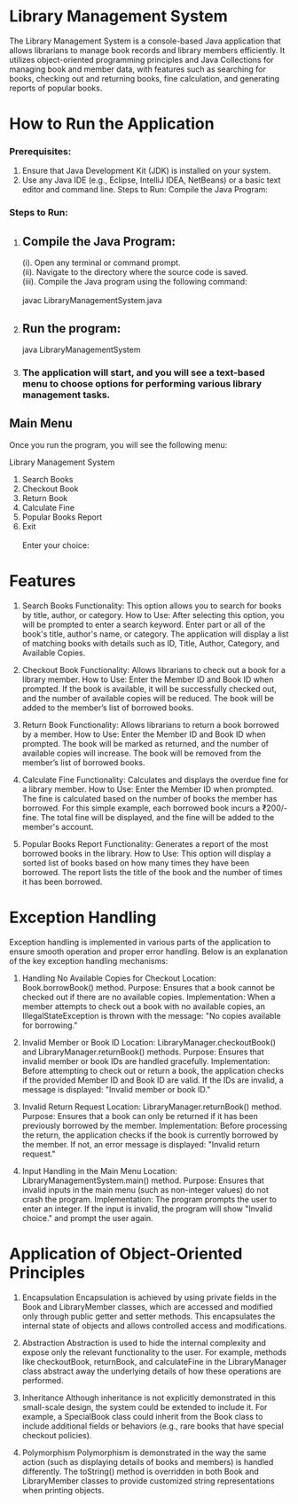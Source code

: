 # Library Management System

The Library Management System is a console-based Java application that allows librarians to manage book records and library members efficiently. It utilizes object-oriented programming principles and Java Collections for managing book and member data, with features such as searching for books, checking out and returning books, fine calculation, and generating reports of popular books.

# How to Run the Application

### Prerequisites:
1. Ensure that Java Development Kit (JDK) is installed on your system.
2. Use any Java IDE (e.g., Eclipse, IntelliJ IDEA, NetBeans) or a basic text editor and command line.
Steps to Run:
Compile the Java Program:

### Steps to Run:

1. ## Compile the Java Program: <br>

    (i). Open any terminal or command prompt.<br>
   (ii). Navigate to the directory where the source code is saved.<br>
   (iii). Compile the Java program using the following command: <br><br>
             javac LibraryManagementSystem.java

2. ## Run the program: <br>

    java LibraryManagementSystem

3. ### The application will start, and you will see a text-based menu to choose options for performing various library management tasks. <br>

  ## Main Menu
  
  Once you run the program, you will see the following menu:

  Library Management System
  1. Search Books
  2. Checkout Book
  3. Return Book
  4. Calculate Fine
  5. Popular Books Report
  6. Exit <br><br>
  Enter your choice:


# Features

1. Search Books
Functionality: This option allows you to search for books by title, author, or category.
How to Use:
After selecting this option, you will be prompted to enter a search keyword.
Enter part or all of the book's title, author's name, or category.
The application will display a list of matching books with details such as ID, Title, Author, Category, and Available Copies.

2. Checkout Book
Functionality: Allows librarians to check out a book for a library member.
How to Use:
Enter the Member ID and Book ID when prompted.
If the book is available, it will be successfully checked out, and the number of available copies will be reduced.
The book will be added to the member’s list of borrowed books.

3. Return Book
Functionality: Allows librarians to return a book borrowed by a member.
How to Use:
Enter the Member ID and Book ID when prompted.
The book will be marked as returned, and the number of available copies will increase.
The book will be removed from the member’s list of borrowed books.

4. Calculate Fine
Functionality: Calculates and displays the overdue fine for a library member.
How to Use:
Enter the Member ID when prompted.
The fine is calculated based on the number of books the member has borrowed. For this simple example, each borrowed book incurs a ₹200/- fine.
The total fine will be displayed, and the fine will be added to the member's account.

5. Popular Books Report
Functionality: Generates a report of the most borrowed books in the library.
How to Use:
This option will display a sorted list of books based on how many times they have been borrowed.
The report lists the title of the book and the number of times it has been borrowed.

#  Exception Handling

Exception handling is implemented in various parts of the application to ensure smooth operation and proper error handling. Below is an explanation of the key exception handling mechanisms:

1. Handling No Available Copies for Checkout
Location: Book.borrowBook() method.
Purpose: Ensures that a book cannot be checked out if there are no available copies.
Implementation:
When a member attempts to check out a book with no available copies, an IllegalStateException is thrown with the message: "No copies available for borrowing."

2. Invalid Member or Book ID
Location: LibraryManager.checkoutBook() and LibraryManager.returnBook() methods.
Purpose: Ensures that invalid member or book IDs are handled gracefully.
Implementation:
Before attempting to check out or return a book, the application checks if the provided Member ID and Book ID are valid.
If the IDs are invalid, a message is displayed: "Invalid member or book ID."

3. Invalid Return Request
Location: LibraryManager.returnBook() method.
Purpose: Ensures that a book can only be returned if it has been previously borrowed by the member.
Implementation:
Before processing the return, the application checks if the book is currently borrowed by the member.
If not, an error message is displayed: "Invalid return request."

4. Input Handling in the Main Menu
Location: LibraryManagementSystem.main() method.
Purpose: Ensures that invalid inputs in the main menu (such as non-integer values) do not crash the program.
Implementation:
The program prompts the user to enter an integer. If the input is invalid, the program will show "Invalid choice." and prompt the user again.

# Application of Object-Oriented Principles

1. Encapsulation
Encapsulation is achieved by using private fields in the Book and LibraryMember classes, which are accessed and modified only through public getter and setter methods.
This encapsulates the internal state of objects and allows controlled access and modifications.

2. Abstraction
Abstraction is used to hide the internal complexity and expose only the relevant functionality to the user. For example, methods like checkoutBook, returnBook, and calculateFine in the LibraryManager class abstract away the underlying details of how these operations are performed.

3. Inheritance
Although inheritance is not explicitly demonstrated in this small-scale design, the system could be extended to include it. For example, a SpecialBook class could inherit from the Book class to include additional fields or behaviors (e.g., rare books that have special checkout policies).

4. Polymorphism
Polymorphism is demonstrated in the way the same action (such as displaying details of books and members) is handled differently. The toString() method is overridden in both Book and LibraryMember classes to provide customized string representations when printing objects.
